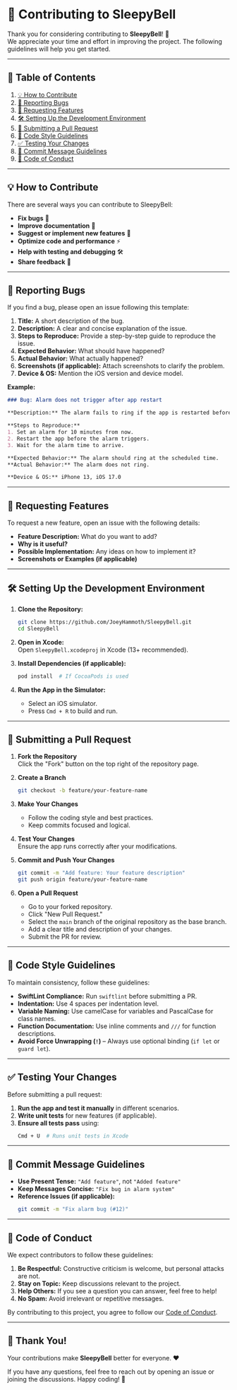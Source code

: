 # 🌟 Contributing to SleepyBell

Thank you for considering contributing to **SleepyBell**! 🎉  
We appreciate your time and effort in improving the project. The following guidelines will help you get started.

---

## 📜 Table of Contents

1. [💡 How to Contribute](#💡-how-to-contribute)
2. [🐛 Reporting Bugs](#🐛-reporting-bugs)
3. [🎯 Requesting Features](#🎯-requesting-features)
4. [🛠 Setting Up the Development Environment](#🛠-setting-up-the-development-environment)
5. [🚀 Submitting a Pull Request](#🚀-submitting-a-pull-request)
6. [📏 Code Style Guidelines](#📏-code-style-guidelines)
7. [✅ Testing Your Changes](#✅-testing-your-changes)
8. [📝 Commit Message Guidelines](#📝-commit-message-guidelines)
9. [🤝 Code of Conduct](#🤝-code-of-conduct)

---

## 💡 How to Contribute

There are several ways you can contribute to SleepyBell:

- **Fix bugs** 🐞
- **Improve documentation** 📖
- **Suggest or implement new features** 🚀
- **Optimize code and performance** ⚡
- **Help with testing and debugging** 🛠
- **Share feedback** 💬

---

## 🐛 Reporting Bugs

If you find a bug, please open an issue following this template:

1. **Title:** A short description of the bug.
2. **Description:** A clear and concise explanation of the issue.
3. **Steps to Reproduce:** Provide a step-by-step guide to reproduce the issue.
4. **Expected Behavior:** What should have happened?
5. **Actual Behavior:** What actually happened?
6. **Screenshots (if applicable):** Attach screenshots to clarify the problem.
7. **Device & OS:** Mention the iOS version and device model.

**Example:**
```markdown
### Bug: Alarm does not trigger after app restart

**Description:** The alarm fails to ring if the app is restarted before the scheduled time.

**Steps to Reproduce:**
1. Set an alarm for 10 minutes from now.
2. Restart the app before the alarm triggers.
3. Wait for the alarm time to arrive.

**Expected Behavior:** The alarm should ring at the scheduled time.
**Actual Behavior:** The alarm does not ring.

**Device & OS:** iPhone 13, iOS 17.0
```

---

## 🎯 Requesting Features

To request a new feature, open an issue with the following details:

- **Feature Description:** What do you want to add?
- **Why is it useful?**
- **Possible Implementation:** Any ideas on how to implement it?
- **Screenshots or Examples (if applicable)**

---

## 🛠 Setting Up the Development Environment

1. **Clone the Repository:**
   ```sh
   git clone https://github.com/JoeyHammoth/SleepyBell.git
   cd SleepyBell
   ```

2. **Open in Xcode:**  
   Open `SleepyBell.xcodeproj` in Xcode (13+ recommended).

3. **Install Dependencies (if applicable):**  
   ```sh
   pod install  # If CocoaPods is used
   ```

4. **Run the App in the Simulator:**  
   - Select an iOS simulator.
   - Press `Cmd + R` to build and run.

---

## 🚀 Submitting a Pull Request

1. **Fork the Repository**  
   Click the "Fork" button on the top right of the repository page.

2. **Create a Branch**
   ```sh
   git checkout -b feature/your-feature-name
   ```

3. **Make Your Changes**  
   - Follow the coding style and best practices.
   - Keep commits focused and logical.

4. **Test Your Changes**  
   Ensure the app runs correctly after your modifications.

5. **Commit and Push Your Changes**
   ```sh
   git commit -m "Add feature: Your feature description"
   git push origin feature/your-feature-name
   ```

6. **Open a Pull Request**  
   - Go to your forked repository.
   - Click "New Pull Request."
   - Select the `main` branch of the original repository as the base branch.
   - Add a clear title and description of your changes.
   - Submit the PR for review.

---

## 📏 Code Style Guidelines

To maintain consistency, follow these guidelines:

- **SwiftLint Compliance:** Run `swiftlint` before submitting a PR.
- **Indentation:** Use 4 spaces per indentation level.
- **Variable Naming:** Use camelCase for variables and PascalCase for class names.
- **Function Documentation:** Use inline comments and `///` for function descriptions.
- **Avoid Force Unwrapping (`!`)** – Always use optional binding (`if let` or `guard let`).

---

## ✅ Testing Your Changes

Before submitting a pull request:

1. **Run the app and test it manually** in different scenarios.
2. **Write unit tests** for new features (if applicable).
3. **Ensure all tests pass** using:
   ```sh
   Cmd + U  # Runs unit tests in Xcode
   ```

---

## 📝 Commit Message Guidelines

- **Use Present Tense:** `"Add feature"`, not `"Added feature"`
- **Keep Messages Concise:** `"Fix bug in alarm system"`
- **Reference Issues (if applicable):**  
  ```sh
  git commit -m "Fix alarm bug (#12)"
  ```

---

## 🤝 Code of Conduct

We expect contributors to follow these guidelines:

1. **Be Respectful:** Constructive criticism is welcome, but personal attacks are not.
2. **Stay on Topic:** Keep discussions relevant to the project.
3. **Help Others:** If you see a question you can answer, feel free to help!
4. **No Spam:** Avoid irrelevant or repetitive messages.

By contributing to this project, you agree to follow our [Code of Conduct](CODE_OF_CONDUCT.md).

---

## 🎉 Thank You!

Your contributions make **SleepyBell** better for everyone. ❤️  

If you have any questions, feel free to reach out by opening an issue or joining the discussions. Happy coding! 🚀
